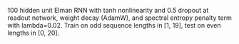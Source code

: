
100 hidden unit Elman RNN with tanh nonlinearity and 0.5 dropout at readout
network, weight decay (AdamW), and spectral entropy penalty term with
lambda=0.02. Train on odd sequence lengths in [1, 19], test on even lengths
in [0, 20].

